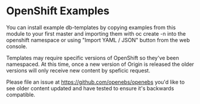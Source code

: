 OpenShift Examples
================

You can install example db-templates by copying examples from this module to your 
first master and importing them with oc create -n into the openshift namespace or
using "Import YAML / JSON" button from the web console.

Templates may require specific versions of OpenShift so they've been namespaced. 
At this time, once a new version of Origin is released
the older versions will only receive new content by speficic request.

Please file an issue at https://github.com/openebs/openebs you'd
like to see older content updated and have tested to ensure it's backwards
compatible.
